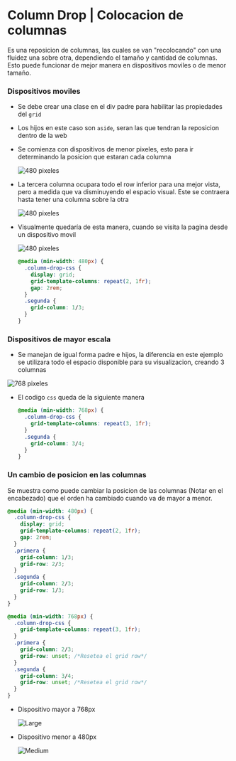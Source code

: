 # Column Drop | Colocacion de columnas

Es una reposicion de columnas, las cuales se van "recolocando" con una fluidez una sobre otra, dependiendo el tamaño y cantidad de columnas. Esto puede funcionar de mejor manera en dispositivos moviles o de menor tamaño.

### Dispositivos moviles

- Se debe crear una clase en el div padre para habilitar las propiedades del `grid`
- Los hijos en este caso son `aside`, seran las que tendran la reposicion dentro de la web
- Se comienza con dispositivos de menor pixeles, esto para ir determinando la posicion que estaran cada columna

  ![480 pixeles](/patternDesign/examples/07-column_drop_css_grid/img/480px.png)

- La tercera columna ocupara todo el row inferior para una mejor vista, pero a medida que va disminuyendo el espacio visual. Este se contraera hasta tener una columna sobre la otra

  ![480 pixeles](/patternDesign/examples/07-column_drop_css_grid/img/480px2.png)

- Visualmente quedaría de esta manera, cuando se visita la pagina desde un dispositivo movil

  ![480 pixeles](/patternDesign/examples/07-column_drop_css_grid/img/480px3.png)

  ```css
  @media (min-width: 480px) {
    .column-drop-css {
      display: grid;
      grid-template-columns: repeat(2, 1fr);
      gap: 2rem;
    }
    .segunda {
      grid-column: 1/3;
    }
  }
  ```

### Dispositivos de mayor escala

- Se manejan de igual forma padre e hijos, la diferencia en este ejemplo se utilizara todo el espacio disponible para su visualizacion, creando 3 columnas

![768 pixeles](/patternDesign/examples/07-column_drop_css_grid/img/768px1.png)

- El codigo `css` queda de la siguiente manera

  ```css
  @media (min-width: 768px) {
    .column-drop-css {
      grid-template-columns: repeat(3, 1fr);
    }
    .segunda {
      grid-column: 3/4;
    }
  }
  ```

### Un cambio de posicion en las columnas

Se muestra como puede cambiar la posicion de las columnas (Notar en el encabezado) que el orden ha cambiado cuando va de mayor a menor.

```css
@media (min-width: 480px) {
  .column-drop-css {
    display: grid;
    grid-template-columns: repeat(2, 1fr);
    gap: 2rem;
  }
  .primera {
    grid-column: 1/3;
    grid-row: 2/3;
  }
  .segunda {
    grid-column: 2/3;
    grid-row: 1/3;
  }
}

@media (min-width: 768px) {
  .column-drop-css {
    grid-template-columns: repeat(3, 1fr);
  }
  .primera {
    grid-column: 2/3;
    grid-row: unset; /*Resetea el grid row*/
  }
  .segunda {
    grid-column: 3/4;
    grid-row: unset; /*Resetea el grid row*/
  }
}
```

- Dispositivo mayor a 768px

  ![Large](/patternDesign/examples/07-column_drop_css_grid/img/Medium-Screen-1024x800.png)

- Dispositivo menor a 480px

  ![Medium](/patternDesign/examples/07-column_drop_css_grid/img/Large-Screen-688x1031.png)
